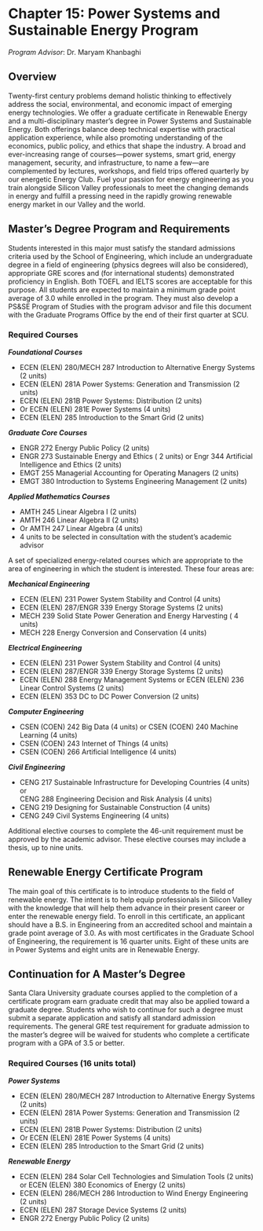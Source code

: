 # Chapter 15: Power Systems and Sustainable Energy Program

_Program Advisor_: Dr. Maryam Khanbaghi

## Overview

Twenty-first century problems demand holistic thinking to effectively address the social, environmental, and economic impact of emerging energy technologies. We offer a graduate certificate in Renewable Energy and a multi-disciplinary master’s degree in Power Systems and Sustainable Energy. Both offerings balance deep technical expertise with practical application experience, while also promoting understanding of the economics, public policy, and ethics that shape the industry. A broad and ever-increasing range of courses—power systems, smart grid, energy management, security, and infrastructure, to name a few—are complemented by lectures, workshops, and field trips offered quarterly by our energetic Energy Club. Fuel your passion for energy engineering as you train alongside Silicon Valley professionals to meet the changing demands in energy and fulfill a pressing need in the rapidly growing renewable energy market in our Valley and the world.

## Master’s Degree Program and Requirements

Students interested in this major must satisfy the standard admissions criteria used by the School of Engineering, which include an undergraduate degree in a field of engineering (physics degrees will also be considered), appropriate GRE scores and (for international students) demonstrated proficiency in English. Both TOEFL and IELTS scores are acceptable for this purpose. All students are expected to maintain a minimum grade point average of 3.0 while enrolled in the program. They must also develop a PS\&SE Program of Studies with the program advisor and file this document with the Graduate Programs Office by the end of their first quarter at SCU.

### **Required Courses**

_**Foundational Courses**_

* ECEN (ELEN) 280/MECH 287 Introduction to Alternative Energy Systems (2 units)
* ECEN (ELEN) 281A Power Systems: Generation and Transmission (2 units)
* ECEN (ELEN) 281B Power Systems: Distribution (2 units)
* Or ECEN (ELEN) 281E Power Systems (4 units)
* ECEN (ELEN) 285 Introduction to the Smart Grid (2 units)

_**Graduate Core Courses**_

* ENGR 272 Energy Public Policy (2 units)&#x20;
* ENGR 273 Sustainable Energy and Ethics ( 2 units) or Engr 344 Artificial Intelligence and Ethics (2 units)
* EMGT 255 Managerial Accounting for Operating Managers (2 units)
* EMGT 380 Introduction to Systems Engineering Management (2 units)

_**Applied Mathematics Courses**_&#x20;

* AMTH 245 Linear Algebra I (2 units)
* AMTH 246 Linear Algebra II (2 units)
* Or AMTH 247 Linear Algebra (4 units)
* 4 units to be selected in consultation with the student’s academic advisor&#x20;

A set of specialized energy-related courses which are appropriate to the area of engineering in which the student is interested. These four areas are:

_**Mechanical Engineering**_&#x20;

* ECEN (ELEN) 231 Power System Stability and Control (4 units)&#x20;
* ECEN (ELEN) 287/ENGR 339 Energy Storage Systems (2 units)
* MECH 239 Solid State Power Generation and Energy Harvesting ( 4 units)
* MECH 228 Energy Conversion and Conservation (4 units)

_**Electrical Engineering**_&#x20;

* ECEN (ELEN) 231 Power System Stability and Control (4 units)
* ECEN (ELEN) 287/ENGR 339 Energy Storage Systems (2 units)&#x20;
* ECEN (ELEN) 288 Energy Management Systems or ECEN (ELEN) 236 Linear Control Systems (2 units)
* ECEN (ELEN) 353 DC to DC Power Conversion (2 units)&#x20;

_**Computer Engineering**_

* CSEN (COEN) 242 Big Data (4 units) or CSEN (COEN) 240 Machine Learning (4 units)
* CSEN (COEN) 243 Internet of Things (4 units)&#x20;
* CSEN (COEN) 266 Artificial Intelligence (4 units)&#x20;

_**Civil Engineering**_

* CENG 217 Sustainable Infrastructure for Developing Countries (4 units) or\
  CENG 288 Engineering Decision and Risk Analysis (4 units)&#x20;
* CENG 219 Designing for Sustainable Construction (4 units)&#x20;
* CENG 249 Civil Systems Engineering (4 units)

Additional elective courses to complete the 46-unit requirement must be approved by the academic advisor. These elective courses may include a thesis, up to nine units.

## Renewable Energy Certificate Program

The main goal of this certificate is to introduce students to the field of renewable energy. The intent is to help equip professionals in Silicon Valley with the knowledge that will help them advance in their present career or enter the renewable energy field. To enroll in this certificate, an applicant should have a B.S. in Engineering from an accredited school and maintain a grade point average of 3.0. As with most certificates in the Graduate School of Engineering, the requirement is 16 quarter units. Eight of these units are in Power Systems and eight units are in Renewable Energy.

## Continuation for A Master’s Degree

Santa Clara University graduate courses applied to the completion of a certificate program earn graduate credit that may also be applied toward a graduate degree. Students who wish to continue for such a degree must submit a separate application and satisfy all standard admission requirements. The general GRE test requirement for graduate admission to the master’s degree will be waived for students who complete a certificate program with a GPA of 3.5 or better.&#x20;

### Required Courses (16 units total)

_**Power Systems**_

* ECEN (ELEN) 280/MECH 287 Introduction to Alternative Energy Systems (2 units)
* ECEN (ELEN) 281A Power Systems: Generation and Transmission (2 units)
* ECEN (ELEN) 281B Power Systems: Distribution (2 units)
* Or ECEN (ELEN) 281E Power Systems (4 units)
* ECEN (ELEN) 285 Introduction to the Smart Grid (2 units)

_**Renewable Energy**_&#x20;

* ECEN (ELEN) 284 Solar Cell Technologies and Simulation Tools (2 units) or ECEN (ELEN) 380 Economics of Energy (2 units)
* ECEN (ELEN) 286/MECH 286 Introduction to Wind Energy Engineering (2 units)&#x20;
* ECEN (ELEN) 287 Storage Device Systems (2 units)
* ENGR 272 Energy Public Policy (2 units)
